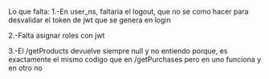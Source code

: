Lo que falta:
1.-En user_ns, faltaria el logout, que no se como hacer para desvalidar el token de jwt que se genera en login

2.-Falta asignar roles con jwt

3.-El /getProducts devuelve siempre null y no entiendo porque, es exactamente el mismo codigo que en 
/getPurchases pero en uno funciona y en otro no

